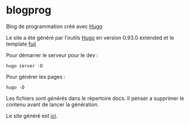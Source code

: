 # blogprog
Blog de programmation créé avec [Hugo](https://gohugo.io/)

Le site a été généré par l'outils [Hugo](https://gohugo.io/) en version 0.93.0 extended et le template [fuji](https://github.com/dsrkafuu/hugo-theme-fuji/)

Pour démarrer le serveur pour le dev :
```shell
hugo server -D
```

Pour générer les pages :
```shell
hugo -D
```
Les fichiers sont générés dans le répertoire docs. Il penser a supprimer le contenu avant de lancer la génération.


Le site généré est [ici](https://abarhub.github.io/blogprog/).
